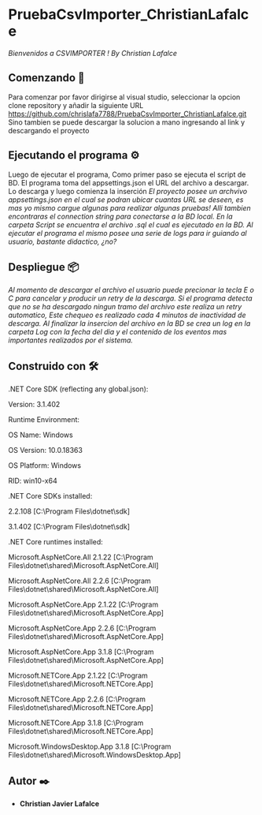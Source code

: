 # PruebaCsvImporter_ChristianLafalce

_Bienvenidos a CSVIMPORTER ! By Christian Lafalce_

## Comenzando 🚀

Para comenzar por favor dirigirse al visual studio, seleccionar la opcion clone repository y añadir la siguiente URL  https://github.com/chrislafa7788/PruebaCsvImporter_ChristianLafalce.git 
Sino tambien se puede descargar la solucion a mano ingresando al link y descargando el proyecto 

## Ejecutando el programa ⚙️

Luego de ejecutar el programa, Como primer paso se ejecuta el script de BD. El programa toma del appsettings.json el URL del archivo a descargar. Lo descarga y luego comienza la inserción 
_El proyecto posee un archvivo appsettings.json en el cual se podran ubicar cuantas URL se deseen, es mas yo mismo cargue algunas para realizar algunas pruebas!_
_Alli tambien encontraras el connection string para conectarse a la BD local._
_En la carpeta Script se encuentra el archivo .sql el cual es ejecutado en la BD._
_Al ejecutar el programa el mismo posee una serie de logs para ir guiando al usuario, bastante didactico, ¿no?_


## Despliegue 📦

_Al momento de descargar el archivo el usuario puede precionar la tecla E o C para cancelar y producir un retry de la descarga. Si el programa detecta que no se ha descargado ningun tramo del archivo este realiza un retry automatico, Este chequeo es realizado cada 4 minutos de inactividad de descarga._
_Al finalizar la insercion del archivo en la BD se crea un log en la carpeta Log con la fecha del dia y el contenido de los eventos mas importantes realizados por el sistema._


## Construido con 🛠️

.NET Core SDK (reflecting any global.json):

Version:   3.1.402

Runtime Environment:

OS Name:     Windows

OS Version:  10.0.18363

OS Platform: Windows

RID:         win10-x64



.NET Core SDKs installed:

  2.2.108 [C:\Program Files\dotnet\sdk]

  3.1.402 [C:\Program Files\dotnet\sdk]

 

.NET Core runtimes installed:

  Microsoft.AspNetCore.All 2.1.22 [C:\Program Files\dotnet\shared\Microsoft.AspNetCore.All]

  Microsoft.AspNetCore.All 2.2.6 [C:\Program Files\dotnet\shared\Microsoft.AspNetCore.All]

  Microsoft.AspNetCore.App 2.1.22 [C:\Program Files\dotnet\shared\Microsoft.AspNetCore.App]

  Microsoft.AspNetCore.App 2.2.6 [C:\Program Files\dotnet\shared\Microsoft.AspNetCore.App]

  Microsoft.AspNetCore.App 3.1.8 [C:\Program Files\dotnet\shared\Microsoft.AspNetCore.App]

  Microsoft.NETCore.App 2.1.22 [C:\Program Files\dotnet\shared\Microsoft.NETCore.App]

  Microsoft.NETCore.App 2.2.6 [C:\Program Files\dotnet\shared\Microsoft.NETCore.App]

  Microsoft.NETCore.App 3.1.8 [C:\Program Files\dotnet\shared\Microsoft.NETCore.App]

  Microsoft.WindowsDesktop.App 3.1.8 [C:\Program Files\dotnet\shared\Microsoft.WindowsDesktop.App]



## Autor ✒️

* **Christian Javier Lafalce** 





